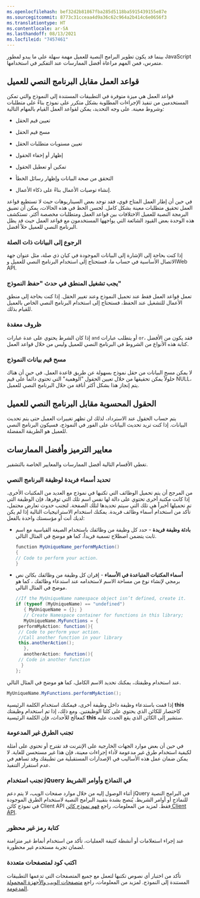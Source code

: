 ```yaml
---
ms.openlocfilehash: bef32d2b81867fba285d5118ba5915439155e87e
ms.sourcegitcommit: 8773c31cceaa4d9a36c62c964a2b414c6e0656f3
ms.translationtype: HT
ms.contentlocale: ar-SA
ms.lasthandoff: 08/13/2021
ms.locfileid: "7457461"
---
```

بينما قد يكون تطوير البرامج النصية للعميل مهمة سهلة على ما يبدو لمطور JavaScript متمرس، فمن المهم مراعاة أفضل الممارسات عند التفكير في استخدامها.

## <a name="business-rules-vs-client-script"></a>قواعد العمل مقابل البرنامج النصي للعميل

قواعد العمل هي ميزة متوفرة في التطبيقات المستندة إلى النموذج والتي تمكن المستخدمين من تنفيذ الإجراءات المطلوبة بشكل متكرر على نموذج بناءً على متطلبات وشروط معينة. على وجه التحديد، يمكن لقواعد العمل القيام بالمهام التالية:

-   تعيين قيم الحقل

-   مسح قيم الحقل

-   تعيين مستويات متطلبات الحقل

-   إظهار أو إخفاء الحقول

-   تمكين أو تعطيل الحقول

-   التحقق من صحة البيانات وإظهار رسائل الخطأ

-   إنشاء توصيات الأعمال بناءً على ذكاء الأعمال.

في حين أن إطار العمل المتاح قوي، فقد توجد بعض السيناريوهات حيث لا تستطيع قواعد العمل تحقيق متطلبات معينة بشكل كامل. لحسن الحظ في هذه الحالات، يمكن أن تضيق البرمجة النصية للعميل الاختلافات بين قواعد العمل ومتطلبات مخصصة أكثر. تستكشف هذه الوحدة بعض القيود الشائعة التي يواجهها المستخدمون مع قواعد العمل حيث قد يظل البرنامج النصي للعميل حلاً أفضل.

### <a name="referencing-related-data"></a>الرجوع إلى البيانات ذات الصلة

إذا كنت بحاجة إلى الإشارة إلى البيانات الموجودة في كيان ذي صلة، مثل عنوان جهة الاتصال الأساسية في حساب ما، فستحتاج إلى استخدام البرنامج النصي للعميل وWeb API.

### <a name="logic-needs-to-run-on-the-form-save-event"></a>يجب تشغيل المنطق في حدث "حفظ النموذج"

تعمل قواعد العمل فقط عند تحميل النموذج وعند تغيير الحقل. إذا كنت بحاجة إلى منطق الأعمال للتشغيل عند الحفظ، فستحتاج إلى استخدام البرنامج النصي الخاص بالعميل للقيام بذلك.

### <a name="complex-conditions"></a>ظروف معقدة

إذا كان الشرط يحتوي على عدة عبارات `and` أو يتطلب عبارات `or`، فقد يكون من الأفضل كتابة هذه الأنواع من الشروط في البرنامج النصي للعميل وليس من خلال قواعد العمل.

### <a name="clearing-values-of-form-data"></a>مسح قيم بيانات النموذج

لا يمكن مسح البيانات من حقل نموذج بسهولة عن طريق قاعدة العمل. في حين أن هناك حلولاً يمكن تحقيقها من خلال تعيين الحقول "الوهمية" التي تحتوي دائماً على قيم NULL، يتم إنجاز هذا بشكل أكثر أناقة من خلال البرنامج النصي للعميل.

## <a name="calculated-fields-vs-client-script"></a>الحقول المحسوبة مقابل البرنامج النصي للعميل

يتم حساب الحقول عند الاسترداد، لذلك لن تظهر تغييرات العميل حتى يتم تحديث البيانات. إذا كنت تريد تحديث البيانات على الفور في النموذج، فسيكون البرنامج النصي للعميل هو الطريقة المفضلة.

## <a name="coding-standards-and-best-practices"></a>معايير الترميز وأفضل الممارسات

تغطي الأقسام التالية أفضل الممارسات والمعايير الخاصة بالتشفير.

### <a name="define-unique-script-function-names"></a>تحديد أسماء فريدة لوظيفة البرنامج النصي

من المرجح أن يتم تحميل الوظائف التي تكتبها في نموذج مع العديد من المكتبات الأخرى. إذا كانت مكتبة أخرى تحتوي على دالة لها نفس اسم تلك التي توفرها، فإن الوظيفة التي تم تحميلها أخيراً هي تلك التي سيتم تحديدها لتلك الصفحة. لتجنب حدوث تعارض محتمل، تأكد من استخدام أسماء وظائف فريدة. يمكنك استخدام الاستراتيجيات التالية إذا لم يكن لديك أنت أو مؤسستك واحدة بالفعل:

- **بادئة وظيفة فريدة** - حدد كل وظيفة من وظائفك باستخدام الصيغة القياسية مع اسم ثابت يتضمن اصطلاح تسمية فريداً، كما هو موضح في المثال التالي.

    ```csharp
    function MyUniqueName_performMyAction()
    {
    // Code to perform your action.
    }
    ```

- **أسماء المكتبات المتباعدة في الأسماء** - إقران كل وظيفة من وظائفك بكائن نص برمجي لإنشاء نوع من مساحة الاسم لاستخدامه عند استدعاء وظائفك ، كما هو موضح في المثال التالي.

    ```csharp
    //If the MyUniqueName namespace object isn’t defined, create it.
    if (typeof (MyUniqueName) == "undefined")
       { MyUniqueName = {}; }
       // Create Namespace container for functions in this library;
       MyUniqueName.MyFunctions = {
     performMyAction: function(){
     // Code to perform your action.
     //Call another function in your library
     this.anotherAction();
       },
       anotherAction: function(){
     // Code in another function
      }
    };
    ```

عند استخدام وظيفتك، يمكنك تحديد الاسم الكامل، كما هو موضح في المثال التالي.

```csharp
MyUniqueName.MyFunctions.performMyAction();
```

إذا قمت باستدعاء وظيفة داخل وظيفة أخرى، فيمكنك استخدام الكلمة الرئيسية **this** كاختصار للكائن الذي يحتوي على كلتا الوظيفتين.
ومع ذلك، إذا تم استخدام وظيفتك كمعالج للأحداث، فإن الكلمة الرئيسية **this** ستشير إلى الكائن الذي يقع الحدث عليه.

### <a name="avoid-unsupported-methods"></a>تجنب الطرق غير المدعومة

في حين أن بعض موارد الجهات الخارجية على الإنترنت قد تقترح أو تحتوي على أمثلة لكيفية استخدام طرق غير مدعومة لأداء إجراءات معينة، فإن هذا غير مستحسن للغاية. لا يمكن ضمان عمل هذه الأساليب في الإصدارات المستقبلية من تطبيقك وقد تساهم في عدم استقرار التنفيذ.

### <a name="avoid-using-jquery-in-forms-and-ribbon-commands"></a>تجنب استخدام jQuery في النماذج وأوامر الشريط

أثناء الوصول إليه من خلال موارد صفحات الويب، لا يتم دعم jQuery في البرامج النصية للنماذج أو أوامر الشريط. يُنصح بشدة بتقييد البرامج النصية لاستخدام الطرق الموجودة في نموذج كائن Client API فقط. لمزيد من المعلومات، راجع [فهم نموذج كائن Client API](/powerapps/developer/model-driven-apps/clientapi/understand-clientapi-object-model/?azure-portal=true).

### <a name="write-non-blocking-code"></a>كتابة رمز غير محظور

عند إجراء استعلامات أو أنشطة كثيفة العمليات، تأكد من استخدام أنماط غير متزامنة لضمان تجربة مستخدم غير محظورة.

### <a name="write-code-for-multiple-browsers"></a>اكتب كود لمتصفحات متعددة

تأكد من اختبار أي نصوص تكتبها لتعمل مع جميع المتصفحات التي تدعمها التطبيقات المستندة إلى النموذج. لمزيد من المعلومات، راجع [متصفحات الويب والأجهزة المحمولة المدعومة](/power-platform/admin/supported-web-browsers-and-mobile-devices/?azure-portal=true).
 
